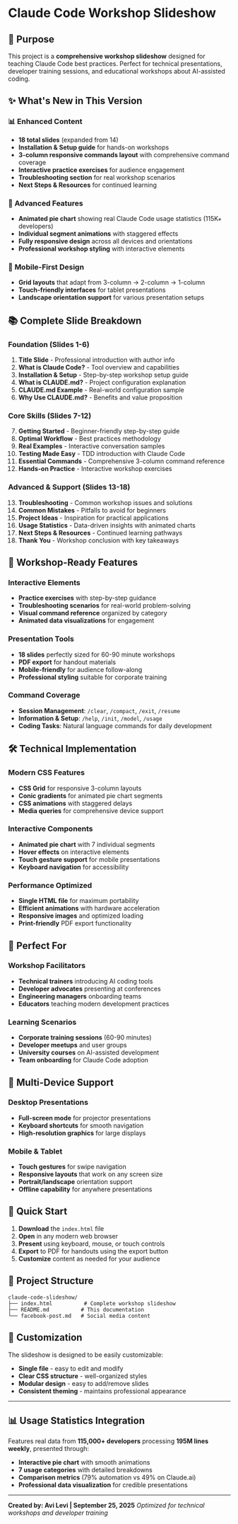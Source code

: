 # Claude Code Workshop Slideshow

## 🎯 Purpose

This project is a **comprehensive workshop slideshow** designed for teaching Claude Code best practices. Perfect for technical presentations, developer training sessions, and educational workshops about AI-assisted coding.

## ✨ What's New in This Version

### 📊 **Enhanced Content**
- **18 total slides** (expanded from 14)
- **Installation & Setup guide** for hands-on workshops
- **3-column responsive commands layout** with comprehensive command coverage
- **Interactive practice exercises** for audience engagement
- **Troubleshooting section** for real workshop scenarios
- **Next Steps & Resources** for continued learning

### 🎨 **Advanced Features**
- **Animated pie chart** showing real Claude Code usage statistics (115K+ developers)
- **Individual segment animations** with staggered effects
- **Fully responsive design** across all devices and orientations
- **Professional workshop styling** with interactive elements

### 📱 **Mobile-First Design**
- **Grid layouts** that adapt from 3-column → 2-column → 1-column
- **Touch-friendly interfaces** for tablet presentations
- **Landscape orientation support** for various presentation setups

## 📚 Complete Slide Breakdown

### **Foundation (Slides 1-6)**
1. **Title Slide** - Professional introduction with author info
2. **What is Claude Code?** - Tool overview and capabilities
3. **Installation & Setup** - Step-by-step workshop setup guide
4. **What is CLAUDE.md?** - Project configuration explanation
5. **CLAUDE.md Example** - Real-world configuration sample
6. **Why Use CLAUDE.md?** - Benefits and value proposition

### **Core Skills (Slides 7-12)**
7. **Getting Started** - Beginner-friendly step-by-step guide
8. **Optimal Workflow** - Best practices methodology
9. **Real Examples** - Interactive conversation samples
10. **Testing Made Easy** - TDD introduction with Claude Code
11. **Essential Commands** - Comprehensive 3-column command reference
12. **Hands-on Practice** - Interactive workshop exercises

### **Advanced & Support (Slides 13-18)**
13. **Troubleshooting** - Common workshop issues and solutions
14. **Common Mistakes** - Pitfalls to avoid for beginners
15. **Project Ideas** - Inspiration for practical applications
16. **Usage Statistics** - Data-driven insights with animated charts
17. **Next Steps & Resources** - Continued learning pathways
18. **Thank You** - Workshop conclusion with key takeaways

## 🎪 Workshop-Ready Features

### **Interactive Elements**
- **Practice exercises** with step-by-step guidance
- **Troubleshooting scenarios** for real-world problem-solving
- **Visual command reference** organized by category
- **Animated data visualizations** for engagement

### **Presentation Tools**
- **18 slides** perfectly sized for 60-90 minute workshops
- **PDF export** for handout materials
- **Mobile-friendly** for audience follow-along
- **Professional styling** suitable for corporate training

### **Command Coverage**
- **Session Management**: `/clear`, `/compact`, `/exit`, `/resume`
- **Information & Setup**: `/help`, `/init`, `/model`, `/usage`
- **Coding Tasks**: Natural language commands for daily development

## 🛠 Technical Implementation

### **Modern CSS Features**
- **CSS Grid** for responsive 3-column layouts
- **Conic gradients** for animated pie chart segments
- **CSS animations** with staggered delays
- **Media queries** for comprehensive device support

### **Interactive Components**
- **Animated pie chart** with 7 individual segments
- **Hover effects** on interactive elements
- **Touch gesture support** for mobile presentations
- **Keyboard navigation** for accessibility

### **Performance Optimized**
- **Single HTML file** for maximum portability
- **Efficient animations** with hardware acceleration
- **Responsive images** and optimized loading
- **Print-friendly** PDF export functionality

## 🎯 Perfect For

### **Workshop Facilitators**
- **Technical trainers** introducing AI coding tools
- **Developer advocates** presenting at conferences
- **Engineering managers** onboarding teams
- **Educators** teaching modern development practices

### **Learning Scenarios**
- **Corporate training sessions** (60-90 minutes)
- **Developer meetups** and user groups
- **University courses** on AI-assisted development
- **Team onboarding** for Claude Code adoption

## 📱 Multi-Device Support

### **Desktop Presentations**
- **Full-screen mode** for projector presentations
- **Keyboard shortcuts** for smooth navigation
- **High-resolution graphics** for large displays

### **Mobile & Tablet**
- **Touch gestures** for swipe navigation
- **Responsive layouts** that work on any screen size
- **Portrait/landscape** orientation support
- **Offline capability** for anywhere presentations

## 🚀 Quick Start

1. **Download** the `index.html` file
2. **Open** in any modern web browser
3. **Present** using keyboard, mouse, or touch controls
4. **Export** to PDF for handouts using the export button
5. **Customize** content as needed for your audience

## 📁 Project Structure

```
claude-code-slideshow/
├── index.html          # Complete workshop slideshow
├── README.md          # This documentation
└── facebook-post.md   # Social media content
```

## 🎨 Customization

The slideshow is designed to be easily customizable:
- **Single file** - easy to edit and modify
- **Clear CSS structure** - well-organized styles
- **Modular design** - easy to add/remove slides
- **Consistent theming** - maintains professional appearance

---

## 📊 Usage Statistics Integration

Features real data from **115,000+ developers** processing **195M lines weekly**, presented through:
- **Interactive pie chart** with smooth animations
- **7 usage categories** with detailed breakdowns
- **Comparison metrics** (79% automation vs 49% on Claude.ai)
- **Professional data visualization** for credible presentations

---

**Created by: Avi Levi | September 25, 2025**
*Optimized for technical workshops and developer training*